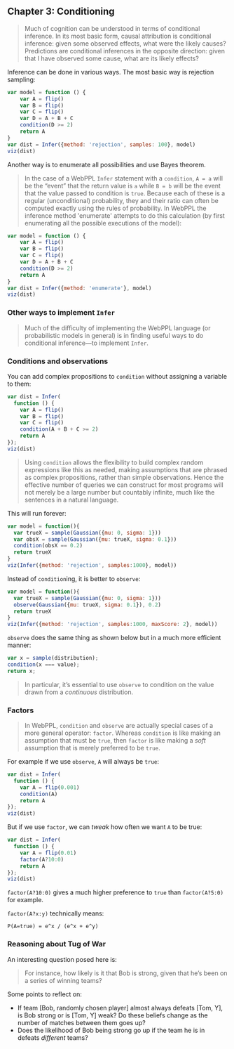 ## Chapter 3: Conditioning

> Much of cognition can be understood in terms of conditional inference. In its most basic form, causal attribution is conditional inference: given some observed effects, what were the likely causes? Predictions are conditional inferences in the opposite direction: given that I have observed some cause, what are its likely effects?

Inference can be done in various ways. The most basic way is rejection sampling:

```javascript
var model = function () {
    var A = flip()
    var B = flip()
    var C = flip()
    var D = A + B + C
    condition(D >= 2)
    return A
}
var dist = Infer({method: 'rejection', samples: 100}, model)
viz(dist)
```

Another way is to enumerate all possibilities and use Bayes theorem.

> In the case of a WebPPL `Infer` statement with a `condition`, `A = a` will be the “event” that the return value is `a` while `B = b` will be the event that the value passed to condition is `true`. Because each of these is a regular (unconditional) probability, they and their ratio can often be computed exactly using the rules of probability. In WebPPL the inference method 'enumerate' attempts to do this calculation (by first enumerating all the possible executions of the model):

```javascript
var model = function () {
    var A = flip()
    var B = flip()
    var C = flip()
    var D = A + B + C
    condition(D >= 2)
    return A
}
var dist = Infer({method: 'enumerate'}, model)
viz(dist)
```

### Other ways to implement `Infer`
> Much of the difficulty of implementing the WebPPL language (or probabilistic models in general) is in finding useful ways to do conditional inference—to implement `Infer`.

### Conditions and observations
You can add complex propositions to `condition` without assigning a variable to them:

```javascript
var dist = Infer(
  function () {
    var A = flip()
    var B = flip()
    var C = flip()
    condition(A + B + C >= 2)
    return A
});
viz(dist)
```

> Using `condition` allows the flexibility to build complex random expressions like this as needed, making assumptions that are phrased as complex propositions, rather than simple observations. Hence the effective number of queries we can construct for most programs will not merely be a large number but countably infinite, much like the sentences in a natural language.
> 

This will run forever:
```javascript
var model = function(){
  var trueX = sample(Gaussian({mu: 0, sigma: 1}))
  var obsX = sample(Gaussian({mu: trueX, sigma: 0.1}))
  condition(obsX == 0.2)
  return trueX
}
viz(Infer({method: 'rejection', samples:1000}, model))
```

Instead of `condition`ing, it is better to `observe`:
```javascript
var model = function(){
  var trueX = sample(Gaussian({mu: 0, sigma: 1}))
  observe(Gaussian({mu: trueX, sigma: 0.1}), 0.2)
  return trueX
}
viz(Infer({method: 'rejection', samples:1000, maxScore: 2}, model))
```

`observe` does the same thing as shown below but in a much more efficient manner:

```javascript
var x = sample(distribution);
condition(x === value);
return x;
```

> In particular, it’s essential to use `observe` to condition on the value drawn from a _continuous_ distribution.

### Factors

> In WebPPL, `condition` and `observe` are actually special cases of a more general operator: `factor`. Whereas `condition` is like making an assumption that must be `true`, then `factor` is like making a _soft_ assumption that is merely preferred to be `true`.
> 

For example if we use `observe`, `A` will always be `true`:

```javascript
var dist = Infer(
  function () {
    var A = flip(0.001)
    condition(A)
    return A
});
viz(dist)
```

But if we use `factor`, we can _tweak_ how often we want `A` to be true:

```javascript
var dist = Infer(
  function () {
    var A = flip(0.01)
    factor(A?10:0)
    return A
});
viz(dist)
```

`factor(A?10:0)` gives a much higher preference to `true` than `factor(A?5:0)` for example.

`factor(A?x:y)` technically means:

`P(A=true) = e^x / (e^x + e^y)`

### Reasoning about Tug of War

An interesting question posed here is:
> For instance, how likely is it that Bob is strong, given that he’s been on a series of winning teams?
> 

Some points to reflect on:
* If team [Bob, randomly chosen player] almost always defeats [Tom, Y], is Bob strong or is [Tom, Y] weak? Do these beliefs change as the number of matches between them goes up?
* Does the likelihood of Bob being strong go up if the team he is in defeats _different_ teams?


